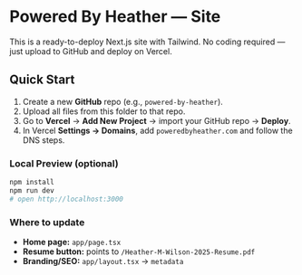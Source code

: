 # Powered By Heather — Site

This is a ready-to-deploy Next.js site with Tailwind. No coding required — just upload to GitHub and deploy on Vercel.

## Quick Start

1. Create a new **GitHub** repo (e.g., `powered-by-heather`).
2. Upload all files from this folder to that repo.
3. Go to **Vercel** → **Add New Project** → import your GitHub repo → **Deploy**.
4. In Vercel **Settings → Domains**, add `poweredbyheather.com` and follow the DNS steps.

### Local Preview (optional)
```bash
npm install
npm run dev
# open http://localhost:3000
```

### Where to update
- **Home page:** `app/page.tsx`
- **Resume button:** points to `/Heather-M-Wilson-2025-Resume.pdf`
- **Branding/SEO:** `app/layout.tsx` → `metadata`

